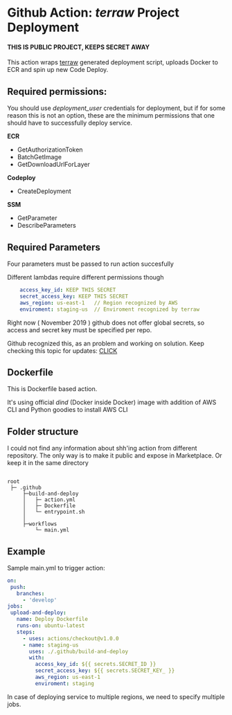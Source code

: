 # Github Action: <i>terraw</i> Project Deployment

#### THIS IS PUBLIC PROJECT, KEEPS SECRET AWAY 

This action wraps [terraw](https://github.com/miere/terraw) generated deployment script, uploads Docker to ECR and spin up new Code Deploy.


## Required permissions:
 You should use *deployment_user* credentials for deployment, but if for some reason this is not an option, these are
 the minimum permissions that one should have to successfully deploy service.


<b>ECR</b>

- GetAuthorizationToken
- BatchGetImage
- GetDownloadUrlForLayer

<b> Codeploy</b>

- CreateDeployment

<b> SSM </b>

- GetParameter
- DescribeParameters


## Required Parameters

Four parameters must be passed to run action succesfully

Different lambdas require different permissions though 

```yml
    access_key_id: KEEP THIS SECRET
    secret_access_key: KEEP THIS SECRET 
    aws_region: us-east-1   // Region recognized by AWS
    enviroment: staging-us  // Enviroment recognized by terraw
```

Right now ( November 2019 ) github does not offer global secrets, so access and secret key must be specified per repo.

Github recognized this, as an problem and working on solution. Keep checking this topic for updates: [CLICK](https://github.community/t5/GitHub-Actions/Method-ability-to-share-secrets-across-multiple-repositories-in/td-p/30958)

## Dockerfile 
This is Dockerfile based action. 

It's using official <i>dind</i> (Docker inside Docker) image with addition of AWS CLI and Python goodies to install AWS CLI


## Folder structure 

I could not find any information about shh'ing action from different repository. The only way is to make it public and
expose in Marketplace. 
Or keep it in the same directory 

```.env

root 
 ├─ .github	
     ├─build-and-deploy
     │   ├─ action.yml
     │   ├─ Dockerfile
     │   └─ entrypoint.sh
     │ 
     ├─workflows
         └─ main.yml   
```

## Example
Sample main.yml to trigger action:
 ```yml
on:
  push:
    branches:
      - 'develop'
jobs:
  upload-and-deploy:
    name: Deploy Dockerfile
    runs-on: ubuntu-latest
    steps:
      - uses: actions/checkout@v1.0.0
      - name: staging-us
        uses: ./.github/build-and-deploy
        with:
          access_key_id: ${{ secrets.SECRET_ID }}
          secret_access_key: ${{ secrets.SECRET_KEY_ }}
          aws_region: us-east-1
          enviroment: staging
```

In case of deploying service to multiple regions, we need to specify multiple jobs.
